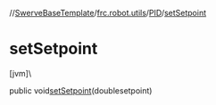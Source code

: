 //[SwerveBaseTemplate](../../../index.md)/[frc.robot.utils](../index.md)/[PID](index.md)/[setSetpoint](set-setpoint.md)

# setSetpoint

[jvm]\

public void[setSetpoint](set-setpoint.md)(doublesetpoint)
